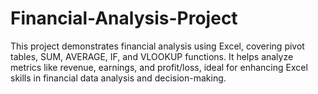 # Financial-Analysis-Project
This project demonstrates financial analysis using Excel, covering pivot tables, SUM, AVERAGE, IF, and VLOOKUP functions. It helps analyze metrics like revenue, earnings, and profit/loss, ideal for enhancing Excel skills in financial data analysis and decision-making.
